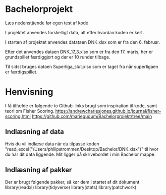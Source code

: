 # Bachelorprojekt
Læs nedenstående før egen test af kode

I projektet anvendes forskelligt data, alt efter hvordan koden er kørt.

I starten af projektet anvendes datataen DNK.xlsx som er fra den 6. februar.

Efter det anvendes dataen DNK_17_3.xlsx som er fra den 17. marts, her er grundspillet færdiggjort og der er 10 runder tilbage.

Til sidst bruges dataen Superliga_slut.xlsx som er taget fra når superligaen er færdigspillet. 

# Henvisning
I få tilfælde er følgende to Github-links brugt som inspiration til kode, samt teori om Fisher Scoring.
https://andrewcharlesjones.github.io/journal/fisher-scoring.html
https://github.com/mariegudum/Bachelorprojekt/tree/main

## Indlæsning af data
Hvis du vil indlæse data når du tilpasse koden "read_excel("/Users/philipstrommen/Desktop/Bachelor/DNK.xlsx")" til hvor du har dit data liggende. Mit ligger på skrivebordet i min Bachelor mappe. 

## Indlæsning af pakker
Der er brugt følgende pakker, så kør dem i startet af dit dokument
library(readxl)
library(tidyverse)
library(stats)
library(patchwork)

